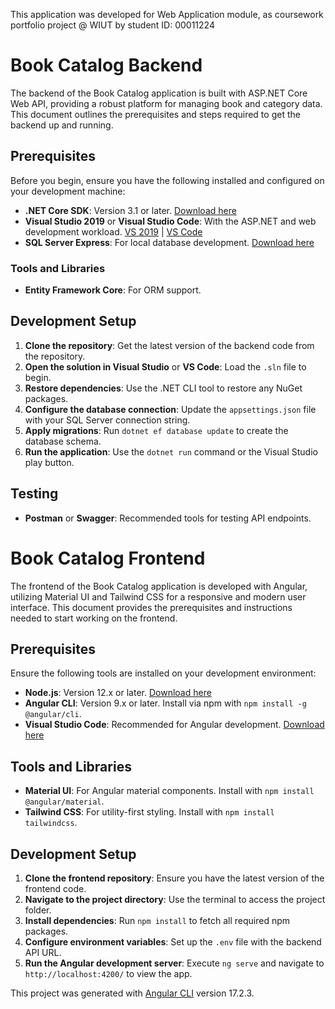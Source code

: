 This application was developed for Web Application module, as coursework portfolio project @ WIUT by student ID: 00011224

# Book Catalog Backend

The backend of the Book Catalog application is built with ASP.NET Core Web API, providing a robust platform for managing book and category data. This document outlines the prerequisites and steps required to get the backend up and running.

## Prerequisites

Before you begin, ensure you have the following installed and configured on your development machine:

- **.NET Core SDK**: Version 3.1 or later. [Download here](https://dotnet.microsoft.com/download)
- **Visual Studio 2019** or **Visual Studio Code**: With the ASP.NET and web development workload. [VS 2019](https://visualstudio.microsoft.com/vs/) | [VS Code](https://code.visualstudio.com/)
- **SQL Server Express**: For local database development. [Download here](https://www.microsoft.com/en-us/sql-server/sql-server-downloads)

### Tools and Libraries

- **Entity Framework Core**: For ORM support.

## Development Setup

1. **Clone the repository**: Get the latest version of the backend code from the repository.
2. **Open the solution in Visual Studio** or **VS Code**: Load the `.sln` file to begin.
3. **Restore dependencies**: Use the .NET CLI tool to restore any NuGet packages.
4. **Configure the database connection**: Update the `appsettings.json` file with your SQL Server connection string.
5. **Apply migrations**: Run `dotnet ef database update` to create the database schema.
6. **Run the application**: Use the `dotnet run` command or the Visual Studio play button.

## Testing

- **Postman** or **Swagger**: Recommended tools for testing API endpoints. 

# Book Catalog Frontend

The frontend of the Book Catalog application is developed with Angular, utilizing Material UI and Tailwind CSS for a responsive and modern user interface. This document provides the prerequisites and instructions needed to start working on the frontend.

## Prerequisites

Ensure the following tools are installed on your development environment:

- **Node.js**: Version 12.x or later. [Download here](https://nodejs.org/en/download/)
- **Angular CLI**: Version 9.x or later. Install via npm with `npm install -g @angular/cli`.
- **Visual Studio Code**: Recommended for Angular development. [Download here](https://code.visualstudio.com/)

## Tools and Libraries

- **Material UI**: For Angular material components. Install with `npm install @angular/material`.
- **Tailwind CSS**: For utility-first styling. Install with `npm install tailwindcss`.

## Development Setup

1. **Clone the frontend repository**: Ensure you have the latest version of the frontend code.
2. **Navigate to the project directory**: Use the terminal to access the project folder.
3. **Install dependencies**: Run `npm install` to fetch all required npm packages.
4. **Configure environment variables**: Set up the `.env` file with the backend API URL.
5. **Run the Angular development server**: Execute `ng serve` and navigate to `http://localhost:4200/` to view the app.


This project was generated with [Angular CLI](https://github.com/angular/angular-cli) version 17.2.3.